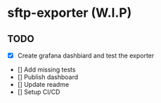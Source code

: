 # sftp-exporter (W.I.P)

## TODO

- [x] Create grafana dashbiard and test the exporter
- [] Add missing tests
- [] Publish dashboard
- [] Update readme
- [] Setup CI/CD
